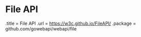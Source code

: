 # File API

.title = File API
.url = <https://w3c.github.io/FileAPI/>
.package = github.com/gowebapi/webapi/file
